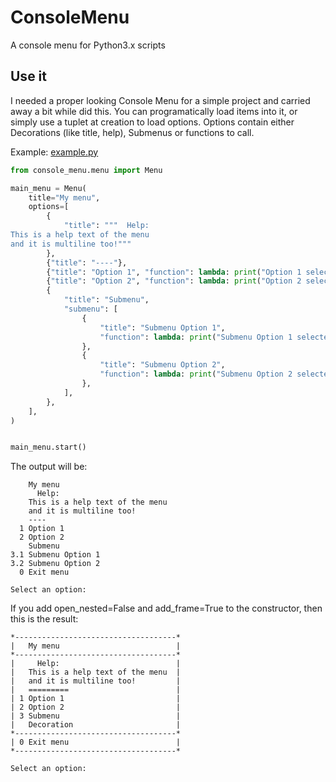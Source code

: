 # ConsoleMenu
A console menu for Python3.x scripts

## Use it
I needed a proper looking Console Menu for a simple project and carried away a bit while did this.
You can programatically load items into it, or simply use a tuplet at creation to load options.
Options contain either Decorations (like title, help), Submenus or functions to call.

Example: [example.py](example.py)

```python
from console_menu.menu import Menu

main_menu = Menu(
    title="My menu",
    options=[
        {
            "title": """  Help:
This is a help text of the menu
and it is multiline too!"""
        },
        {"title": "----"},
        {"title": "Option 1", "function": lambda: print("Option 1 selected")},
        {"title": "Option 2", "function": lambda: print("Option 2 selected")},
        {
            "title": "Submenu",
            "submenu": [
                {
                    "title": "Submenu Option 1",
                    "function": lambda: print("Submenu Option 1 selected"),
                },
                {
                    "title": "Submenu Option 2",
                    "function": lambda: print("Submenu Option 2 selected"),
                },
            ],
        },
    ],
)


main_menu.start()
```

The output will be:
```
    My menu
      Help:
    This is a help text of the menu
    and it is multiline too!       
    ----
  1 Option 1
  2 Option 2
    Submenu
3.1 Submenu Option 1
3.2 Submenu Option 2
  0 Exit menu

Select an option:
```

If you add open_nested=False and add_frame=True to the constructor, then this is the result:

```
*------------------------------------*
|   My menu                          |
*------------------------------------*
|     Help:                          |
|   This is a help text of the menu  |
|   and it is multiline too!         |
|   =========                        |
| 1 Option 1                         |
| 2 Option 2                         |
| 3 Submenu                          |
|   Decoration                       |
*------------------------------------*
| 0 Exit menu                        |
*------------------------------------*

Select an option:
```
